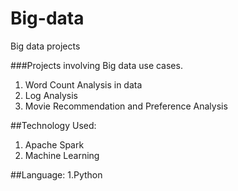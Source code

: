 # Big-data
Big data projects

###Projects involving Big data use cases.
1. Word Count Analysis in data
2. Log Analysis
3. Movie Recommendation and Preference Analysis

##Technology Used:
1. Apache Spark
2. Machine Learning

##Language:
1.Python

